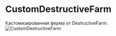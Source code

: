 # CustomDestructiveFarm
Кастомизированная ферма от DestructiveFarm.  
![CustomDestructiveFarm](https://i.ibb.co/DM5ZRFs/Screenshot-from-2019-03-04-22-48-30.png "GUI") 
